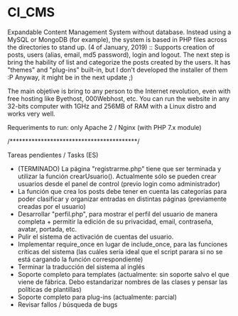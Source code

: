 # CI_CMS
Expandable Content Management System without database. Instead using a MySQL or MongoDB (for example), the system is based in PHP files across the directories to stand up.
(4 of January, 2019) :: Supports creation of posts, users (alias, email, md5 password), login and logout. The next step is bring the hability of list and categorize the posts created by the users.
It has "themes" and "plug-ins" built-in, but I don't developed the installer of them :P Anyway, it might be in the next update ;)

The main objetive is bring to any person to the Internet revolution, even with free hosting like Byethost, 000Webhost, etc.
You can run the website in any 32-bits computer with 1GHz and 256MB of RAM with a Linux distro and works very well.

Requeriments to run: only Apache 2 / Nginx (with PHP 7.x module)

/*****************************************/

Tareas pendientes / Tasks (ES)
- (TERMINADO) La página "registrarme.php" tiene que ser terminada y utilizar la función crearUsuario(). Actualmente sólo se pueden crear usuarios desde el panel de control (previo login como administrador)
- La función que crea los posts debe tener en cuenta las categorías para poder clasificar y organizar entradas en distintas páginas (previamente creadas por el usuario)
- Desarrollar "perfil.php", para mostrar el perfil del usuario de manera completa + permitir la edición de su privacidad, email, contraseña, avatar, portada, etc.
- Pulir el sistema de activación de cuentas del usuario.
- Implementar require_once en lugar de include_once, para las funciones críticas del sistema (las cuáles sería ideal que el script parara si no se está cargando la función correspondiente)
- Terminar la traducción del sistema al inglés
- Soporte completo para templates (actualmente: sin soporte salvo el que viene de fábrica. Debo estandarizar nombres de las clases y pensar las políticas de plantillas)
- Soporte completo para plug-ins (actualmente: parcial)
- Revisar fallos / búsqueda de bugs